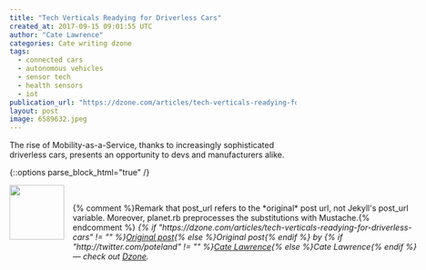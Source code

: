 ```yaml
---
title: "Tech Verticals Readying for Driverless Cars"
created_at: 2017-09-15 09:01:55 UTC
author: "Cate Lawrence"
categories: Cate writing dzone
tags: 
  - connected cars
  - autonomous vehicles
  - sensor tech
  - health sensors
  - iot
publication_url: "https://dzone.com/articles/tech-verticals-readying-for-driverless-cars"
layout: post
image: 6589632.jpeg
---
```

The rise of Mobility-as-a-Service, thanks to increasingly sophisticated driverless cars, presents an opportunity to devs and manufacturers alike.


{::options parse_block_html="true" /}
<div class="author">
   <img src="http://www.rss-specifications.com/rss-spec-rss.gif" style="width: 96px; height: 96;">
   <span style="position: absolute; padding: 32px 15px;">{% comment %}Remark that post_url refers to the *original* post url, not Jekyll's post_url variable. Moreover, planet.rb preprocesses the substitutions with Mustache.{% endcomment %}
      <i>{% if "https://dzone.com/articles/tech-verticals-readying-for-driverless-cars" != "" %}<a href="https://dzone.com/articles/tech-verticals-readying-for-driverless-cars">Original post</a>{% else %}Original post{% endif %} by {% if "http://twitter.com/poteland" != "" %}<a href="http://twitter.com/poteland">Cate Lawrence</a>{% else %}Cate Lawrence{% endif %} &mdash; check out <a href="https://dzone.com">Dzone</a>.</i>
  </span>
</div>
